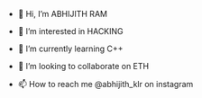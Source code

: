 - 👋 Hi, I’m ABHIJITH RAM
- 👀 I’m interested in HACKING
- 🌱 I’m currently learning C++

- 💞️ I’m looking to collaborate on ETH
- 📫 How to reach me @abhijith_klr     on instagram

<!---
abhijith123711/abhijith123711 is a ✨ special ✨ repository because its `README.md` (this file) appears on your GitHub profile.
You can click the Preview link to take a look at your changes.
--->
